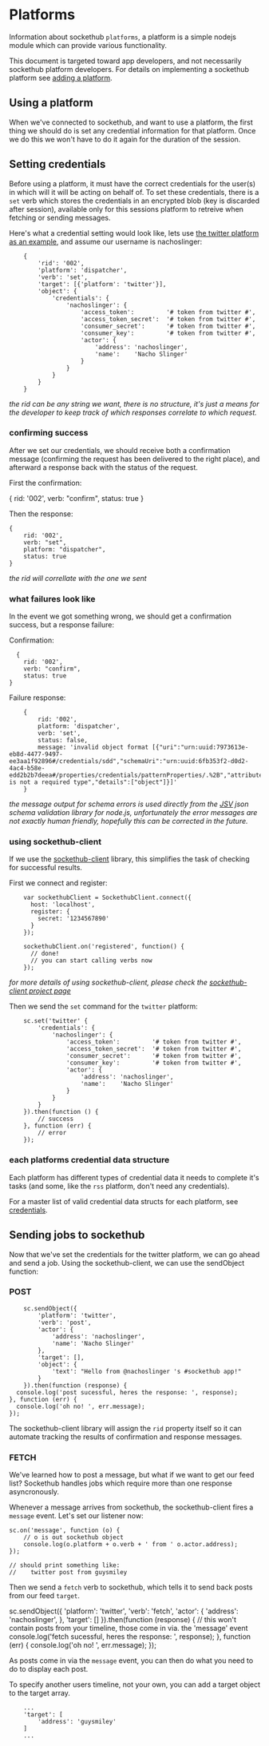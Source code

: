 # Platforms

Information about sockethub `platforms`, a platform is a simple nodejs module which can provide various functionality.

This document is targeted toward app developers, and not necessarily sockethub platform developers. For details on implementing a sockethub platform see [adding a platform](docs/adding_a_platform.md).


## Using a platform

When we've connected to sockethub, and want to use a platform, the first thing we should do is set any credential information for that platform. Once we do this we won't have to do it again for the duration of the session.


## Setting credentials

Before using a platform, it must have the correct credentials for the user(s) in which will it will be acting on behalf of. To set these credentials, there is a `set` verb which stores the credentials in an encrypted blob (key is discarded after session), available only for this sessions platform to retreive when fetching or sending messages.

Here's what a credential setting would look like, lets use [the twitter platform as an example](https://github.com/sockethub/sockethub/blob/master/lib/platforms/twitter.js), and assume our username is nachoslinger:

		{
			'rid': '002',
			'platform': 'dispatcher',
			'verb': 'set',
			'target': [{'platform': 'twitter'}],
			'object': {
				'credentials': {
					'nachoslinger': {
						'access_token':         '# token from twitter #',
						'access_token_secret':  '# token from twitter #',
						'consumer_secret':      '# token from twitter #',
						'consumer_key':         '# token from twitter #',
						'actor': {
							'address': 'nachoslinger',
							'name':    'Nacho Slinger'
						}
					}
				}
			}
		}

*the rid can be any string we want, there is no structure, it's just a means for the developer to keep track of which responses correlate to which request.*


### confirming success

After we set our credentials, we should receive both a confirmation message (confirming the request has been delivered to the right place), and afterward a response back with the status of the request.

First the confirmation:

  {
  	rid: '002',
  	verb: "confirm",
  	status: true
  }

Then the response:

	{
		rid: '002',
		verb: "set",
		platform: "dispatcher",
		status: true
	}

*the rid will correllate with the one we sent*


### what failures look like

In the event we got something wrong, we should get a confirmation success, but a response failure:

Confirmation:

	  {
  		rid: '002',
  		verb: "confirm",
  		status: true
  	}

Failure response:

		{
			rid: '002',
			platform: 'dispatcher',
			verb: 'set',
			status: false,
			message: 'invalid object format [{"uri":"urn:uuid:7973613e-eb8d-4477-9497-ee3aa1f92896#/credentials/sdd","schemaUri":"urn:uuid:6fb353f2-d0d2-4ac4-b58e-edd2b2b7deea#/properties/credentials/patternProperties/.%2B","attribute":"type","message":"Instance is not a required type","details":["object"]}]'
		}

*the message output for schema errors is used directly from the [JSV](https://github.com/garycourt/JSV) json schema validation library for node.js, unfortunately the error messages are not exactly human friendly, hopefully this can be corrected in the future.*

### using sockethub-client

If we use the [sockethub-client](https://github.com/sockethub/sockethub-client) library, this simplifies the task of checking for successful results.

First we connect and register:

		var sockethubClient = SockethubClient.connect({
		  host: 'localhost',
		  register: {
		    secret: '1234567890'
		  }
		});

		sockethubClient.on('registered', function() {
		  // done!
		  // you can start calling verbs now
		});


*for more details of using sockethub-client, please check the [sockethub-client project page](https://github.com/sockethub/sockethub-client)*


Then we send the `set` command for the `twitter` platform:

		sc.set('twitter' {
			'credentials': {
				'nachoslinger': {
					'access_token':         '# token from twitter #',
					'access_token_secret':  '# token from twitter #',
					'consumer_secret':      '# token from twitter #',
					'consumer_key':         '# token from twitter #',
					'actor': {
						'address': 'nachoslinger',
						'name':    'Nacho Slinger'
					}
				}
			}
		}).then(function () {
			// success
		}, function (err) {
			// error
		});

### each platforms credential data structure

Each platform has different types of credential data it needs to complete it's tasks (and some, like the `rss` platform, don't need any credentials).

For a master list of valid credential data structs for each platform, see [credentials](https://github.com/sockethub/sockethub/blob/master/examples/credential-config.js).


## Sending jobs to sockethub

Now that we've set the credentials for the twitter platform, we can go ahead and send a job. Using the sockethub-client, we can use the sendObject function:


### POST

		sc.sendObject({
			'platform': 'twitter',
			'verb': 'post',
			'actor': {
				'address': 'nachoslinger',
				'name': 'Nacho Slinger'
			},
			'target': [],
			'object': {
				'text': "Hello from @nachoslinger 's #sockethub app!"
			}
		}).then(function (response) {
      console.log('post sucessful, heres the response: ', response);
    }, function (err) {
      console.log('oh no! ', err.message);
    });


The sockethub-client library will assign the `rid` property itself so it can automate tracking the results of confirmation and response messages.


### FETCH

We've learned how to post a message, but what if we want to get our feed list? Sockethub handles jobs which require more than one response asyncronously.

Whenever a message arrives from sockethub, the sockethub-client fires a `message` event. Let's set our listener now:

	sc.on('message', function (o) {
		// o is out sockethub object
		console.log(o.platform + o.verb + ' from ' o.actor.address);
	});

	// should print something like:
	//    twitter post from guysmiley

Then we send a `fetch` verb to sockethub, which tells it to send back posts from our feed `target`.

  sc.sendObject({
		'platform': 'twitter',
		'verb': 'fetch',
		'actor': {
			'address': 'nachoslinger',
		},
		'target': []
	}).then(function (response) {
    // this won't contain posts from your timeline, those come in via. the 'message' event
    console.log('fetch sucessful, heres the response: ', response);
  }, function (err) {
    console.log('oh no! ', err.message);
  });


As posts come in via the `message` event, you can then do what you need to do to display each post.

To specify another users timeline, not your own, you can add a target object to the target array.

		...
		'target': [
			'address': 'guysmiley'
		]
		...
